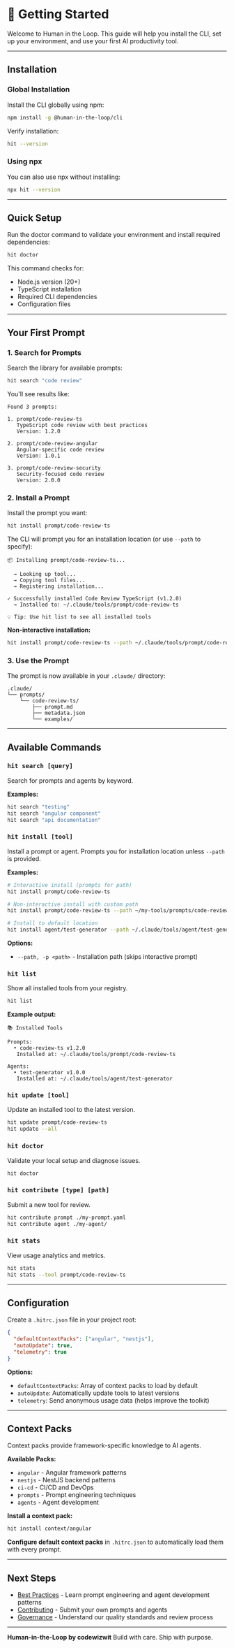 # 🚀 Getting Started

Welcome to Human in the Loop. This guide will help you install the CLI, set up your environment, and use your first AI productivity tool.

---

## Installation

### Global Installation

Install the CLI globally using npm:

```bash
npm install -g @human-in-the-loop/cli
```

Verify installation:

```bash
hit --version
```

### Using npx

You can also use npx without installing:

```bash
npx hit --version
```

---

## Quick Setup

Run the doctor command to validate your environment and install required dependencies:

```bash
hit doctor
```

This command checks for:

- Node.js version (20+)
- TypeScript installation
- Required CLI dependencies
- Configuration files

---

## Your First Prompt

### 1. Search for Prompts

Search the library for available prompts:

```bash
hit search "code review"
```

You'll see results like:

```
Found 3 prompts:

1. prompt/code-review-ts
   TypeScript code review with best practices
   Version: 1.2.0

2. prompt/code-review-angular
   Angular-specific code review
   Version: 1.0.1

3. prompt/code-review-security
   Security-focused code review
   Version: 2.0.0
```

### 2. Install a Prompt

Install the prompt you want:

```bash
hit install prompt/code-review-ts
```

The CLI will prompt you for an installation location (or use `--path` to specify):

```
📦 Installing prompt/code-review-ts...

  → Looking up tool...
  → Copying tool files...
  → Registering installation...

✓ Successfully installed Code Review TypeScript (v1.2.0)
  → Installed to: ~/.claude/tools/prompt/code-review-ts

💡 Tip: Use hit list to see all installed tools
```

**Non-interactive installation:**

```bash
hit install prompt/code-review-ts --path ~/.claude/tools/prompt/code-review-ts
```

### 3. Use the Prompt

The prompt is now available in your `.claude/` directory:

```
.claude/
└── prompts/
    └── code-review-ts/
        ├── prompt.md
        ├── metadata.json
        └── examples/
```

---

## Available Commands

### `hit search [query]`

Search for prompts and agents by keyword.

**Examples:**

```bash
hit search "testing"
hit search "angular component"
hit search "api documentation"
```

### `hit install [tool]`

Install a prompt or agent. Prompts you for installation location unless `--path` is provided.

**Examples:**

```bash
# Interactive install (prompts for path)
hit install prompt/code-review-ts

# Non-interactive install with custom path
hit install prompt/code-review-ts --path ~/my-tools/prompts/code-review

# Install to default location
hit install agent/test-generator --path ~/.claude/tools/agent/test-generator
```

**Options:**

- `--path, -p <path>` - Installation path (skips interactive prompt)

### `hit list`

Show all installed tools from your registry.

```bash
hit list
```

**Example output:**

```
📚 Installed Tools

Prompts:
  • code-review-ts v1.2.0
   Installed at: ~/.claude/tools/prompt/code-review-ts

Agents:
  • test-generator v1.0.0
   Installed at: ~/.claude/tools/agent/test-generator
```

### `hit update [tool]`

Update an installed tool to the latest version.

```bash
hit update prompt/code-review-ts
hit update --all
```

### `hit doctor`

Validate your local setup and diagnose issues.

```bash
hit doctor
```

### `hit contribute [type] [path]`

Submit a new tool for review.

```bash
hit contribute prompt ./my-prompt.yaml
hit contribute agent ./my-agent/
```

### `hit stats`

View usage analytics and metrics.

```bash
hit stats
hit stats --tool prompt/code-review-ts
```

---

## Configuration

Create a `.hitrc.json` file in your project root:

```json
{
  "defaultContextPacks": ["angular", "nestjs"],
  "autoUpdate": true,
  "telemetry": true
}
```

**Options:**

- `defaultContextPacks`: Array of context packs to load by default
- `autoUpdate`: Automatically update tools to latest versions
- `telemetry`: Send anonymous usage data (helps improve the toolkit)

---

## Context Packs

Context packs provide framework-specific knowledge to AI agents.

**Available Packs:**

- `angular` - Angular framework patterns
- `nestjs` - NestJS backend patterns
- `ci-cd` - CI/CD and DevOps
- `prompts` - Prompt engineering techniques
- `agents` - Agent development

**Install a context pack:**

```bash
hit install context/angular
```

**Configure default context packs** in `.hitrc.json` to automatically load them with every prompt.

---

## Next Steps

- [Best Practices](./ai-best-practices.md) - Learn prompt engineering and agent development patterns
- [Contributing](../CONTRIBUTING.md) - Submit your own prompts and agents
- [Governance](./governance-model.md) - Understand our quality standards and review process

---

**Human-in-the-Loop by codewizwit**
Build with care. Ship with purpose.
